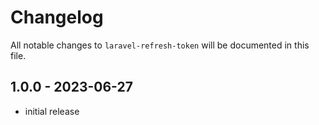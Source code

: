 # Changelog

All notable changes to `laravel-refresh-token` will be documented in this file.

## 1.0.0 - 2023-06-27
- initial release
